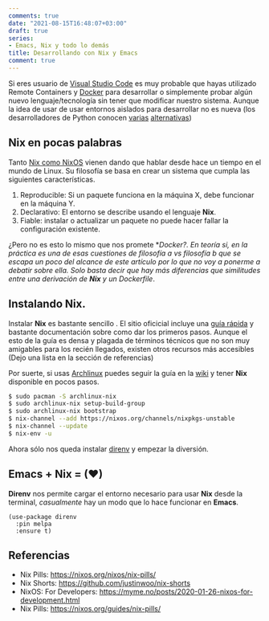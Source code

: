 ```yaml
---
comments: true
date: "2021-08-15T16:48:07+03:00"
draft: true
series:
- Emacs, Nix y todo lo demás
title: Desarrollando con Nix y Emacs
comment: true
---
```


Si eres usuario de [Visual Studio
Code](https://code.visualstudio.com/) es muy probable que hayas
utilizado Remote Containers y [Docker](https://docker.com) para
desarrollar o simplemente probar algún nuevo lenguaje/tecnología sin
tener que modificar nuestro sistema. Aunque la idea de usar de usar
entornos aislados para desarrollar no es nueva (los desarrolladores de
Python conocen [varias](https://virtualenv.pypa.io/en/latest/)
[alternativas](https://docs.python.org/3/library/venv.html))


## Nix en pocas palabras

Tanto [Nix como NixOS](https://nixos.org) vienen dando que hablar
desde hace un tiempo en el mundo de Linux. Su filosofía se basa en
crear un sistema que cumpla las siguientes características.

1. Reproducible: Si un paquete funciona en la máquina X, debe
   funcionar en la máquina Y.
2. Declarativo: El entorno se describe usando el lenguaje **Nix**.
3. Fiable: instalar o actualizar un paquete no puede hacer fallar la
   configuración existente.

¿Pero no es esto lo mismo que nos promete **Docker?. En teoría si, en
la práctica es una de esas cuestiones de *filosofía a* vs *filosofía
b* que se escapa un poco del alcance de este artículo por lo que no
voy a ponerme a debatir sobre ella. Solo basta decir que hay más
diferencias que similitudes entre una *derivación* de **Nix** y un
*Dockerfile**.

## Instalando Nix.

Instalar **Nix** es bastante sencillo . El sitio oficicial incluye una
[guía rápida](https://nixos.org/learn.html) y bastante documentación
sobre como dar los primeros pasos. Aunque el esto de la guía es densa
y plagada de términos técnicos que no son muy amigables para los
recién llegados, existen otros recursos más accesibles (Dejo una lista
en la sección de referencias)

Por suerte, si usas [Archlinux](https://archlinux.org/) puedes seguir
la guía en la [wiki](https://wiki.archlinux.org/title/Nix) y tener
**Nix** disponible en pocos pasos.

```sh
$ sudo pacman -S archlinux-nix
$ sudo archlinux-nix setup-build-group
$ sudo archlinux-nix bootstrap
$ nix-channel --add https://nixos.org/channels/nixpkgs-unstable
$ nix-channel --update
$ nix-env -u

```

 Ahora sólo nos queda instalar [direnv](https://direnv.net/) y empezar
 la diversión.

## Emacs + Nix = (❤)

**Direnv** nos permite cargar el entorno necesario para usar **Nix**
desde la terminal, *casualmente* hay un modo que lo hace funcionar en
**Emacs**.

```elisp
(use-package direnv
  :pin melpa
  :ensure t)
```



## Referencias


* Nix Pills: https://nixos.org/nixos/nix-pills/
* Nix Shorts: https://github.com/justinwoo/nix-shorts
* NixOS: For Developers: https://myme.no/posts/2020-01-26-nixos-for-development.html
* Nix Pills: https://nixos.org/guides/nix-pills/
